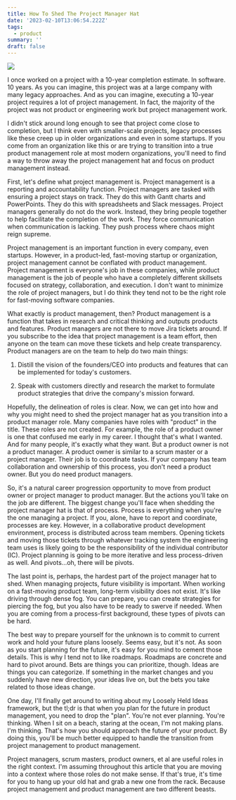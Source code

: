 ```yaml
---
title: How To Shed The Project Manager Hat
date: '2023-02-10T13:06:54.222Z'
tags:
  - product
summary: ''
draft: false
---
```

![](https://images.unsplash.com/photo-1474666488182-66ec723476c6?crop=entropy&cs=tinysrgb&fit=max&fm=jpg&ixid=Mnw0MDkwMjh8MHwxfHNlYXJjaHw1fHxIYXRzfGVufDB8fHx8MTY3NjA1MzIxNA&ixlib=rb-4.0.3&q=80&w=1080)

I once worked on a project with a 10-year completion estimate. In software. 10 years. As you can imagine, this project was at a large company with many legacy approaches. And as you can imagine, executing a 10-year project requires a lot of project management. In fact, the majority of the project was not product or engineering work but project management work.

I didn't stick around long enough to see that project come close to completion, but I think even with smaller-scale projects, legacy processes like these creep up in older organizations and even in some startups. If you come from an organization like this or are trying to transition into a true product management role at most modern organizations, you'll need to find a way to throw away the project management hat and focus on product management instead.

First, let's define what project management is. Project management is a reporting and accountability function. Project managers are tasked with ensuring a project stays on track. They do this with Gantt charts and PowerPoints. They do this with spreadsheets and Slack messages. Project managers generally do not do the work. Instead, they bring people together to help facilitate the completion of the work. They force communication when communication is lacking. They push process where chaos might reign supreme.

Project management is an important function in every company, even startups. However, in a product-led, fast-moving startup or organization, project management cannot be conflated with product management. Project management is everyone's job in these companies, while product management is the job of people who have a completely different skillsets focused on strategy, collaboration, and execution. I don't want to minimize the role of project managers, but I do think they tend not to be the right role for fast-moving software companies.

What exactly is product management, then? Product management is a function that takes in research and critical thinking and outputs products and features. Product managers are not there to move Jira tickets around. If you subscribe to the idea that project management is a team effort, then anyone on the team can move these tickets and help create transparency. Product managers are on the team to help do two main things:

1.  Distill the vision of the founders/CEO into products and features that can be implemented for today's customers.
    
2.  Speak with customers directly and research the market to formulate product strategies that drive the company's mission forward.
    

Hopefully, the delineation of roles is clear. Now, we can get into how and why you might need to shed the project manager hat as you transition into a product manager role. Many companies have roles with "product" in the title. These roles are not created. For example, the role of a product owner is one that confused me early in my career. I thought that's what I wanted. And for many people, it's exactly what they want. But a product owner is not a product manager. A product owner is similar to a scrum master or a project manager. Their job is to coordinate tasks. If your company has team collaboration and ownership of this process, you don't need a product owner. But you do need product managers.

So, it's a natural career progression opportunity to move from product owner or project manager to product manager. But the actions you'll take on the job are different. The biggest change you'll face when shedding the project manager hat is that of process. Process is everything when you're the one managing a project. If you, alone, have to report and coordinate, processes are key. However, in a collaborative product development environment, process is distributed across team members. Opening tickets and moving those tickets through whatever tracking system the engineering team uses is likely going to be the responsibility of the individual contributor (IC). Project planning is going to be more iterative and less process-driven as well. And pivots…oh, there will be pivots.

The last point is, perhaps, the hardest part of the project manager hat to shed. When managing projects, future visibility is important. When working on a fast-moving product team, long-term visibility does not exist. It's like driving through dense fog. You can prepare, you can create strategies for piercing the fog, but you also have to be ready to swerve if needed. When you are coming from a process-first background, these types of pivots can be hard.

The best way to prepare yourself for the unknown is to commit to current work and hold your future plans loosely. Seems easy, but it's not. As soon as you start planning for the future, it's easy for you mind to cement those details. This is why I tend not to like roadmaps. Roadmaps are concrete and hard to pivot around. Bets are things you can prioritize, though. Ideas are things you can categorize. If something in the market changes and you suddenly have new direction, your ideas live on, but the bets you take related to those ideas change.

One day, I'll finally get around to writing about my Loosely Held Ideas framework, but the tl;dr is that when you plan for the future in product management, you need to drop the "plan". You're not ever planning. You're thinking. When I sit on a beach, staring at the ocean, I'm not making plans. I'm thinking. That's how you should approach the future of your product. By doing this, you'll be much better equipped to handle the transition from project management to product management.

Project managers, scrum masters, product owners, et al are useful roles in the right context. I'm assuming throughout this article that you are moving into a context where those roles do not make sense. If that's true, it's time for you to hang up your old hat and grab a new one from the rack. Because project management and product management are two different beasts.
